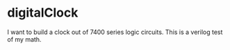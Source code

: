 # digitalClock
I want to build a clock out of 7400 series logic circuits.  This is a verilog test of my math.
